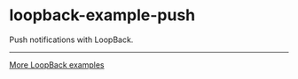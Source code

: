 # loopback-example-push

Push notifications with LoopBack.

---

[More LoopBack examples](https://loopback.io/doc/en/lb3/Tutorials-and-examples.html)

